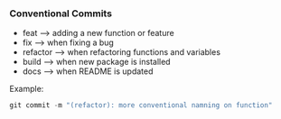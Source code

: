 ### Conventional Commits
- feat --> adding a new function or feature
- fix --> when fixing a bug
- refactor --> when refactoring functions and variables
- build --> when new package is installed
- docs --> when README is updated

Example:
```ps1
git commit -m "(refactor): more conventional namning on function"
```